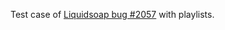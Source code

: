 Test case of [Liquidsoap bug #2057](https://github.com/savonet/liquidsoap/issues/2057) with playlists.
